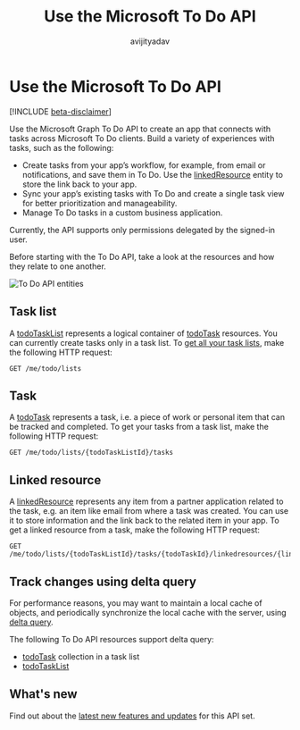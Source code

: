 ﻿---
title: "Use the Microsoft To Do API"
description: "You can use the Microsoft Graph API to create an app that connects with tasks in Microsoft To Do."
author: "avijityadav"
localization_priority: Priority
ms.prod: "outlook"
doc_type: conceptualPageType
---

# Use the Microsoft To Do API

[!INCLUDE [beta-disclaimer](../../includes/beta-disclaimer.md)]

Use the Microsoft Graph To Do API to create an app that connects with tasks across Microsoft To Do clients. Build a variety of experiences with tasks, such as the following:

* Create tasks from your app’s workflow, for example, from email or notifications, and save them in To Do. Use the [linkedResource](linkedresource.md) entity to store the link back to your app.
* Sync your app’s existing tasks with To Do and create a single task view for better prioritization and manageability.
* Manage To Do tasks in a custom business application.

Currently, the API supports only permissions delegated by the signed-in user.

Before starting with the To Do API, take a look at the resources and how they relate to one another.

![To Do API entities](/graph/images/todo-api-entities.png)

## Task list

A [todoTaskList](./todotasklist.md) represents a logical container of [todoTask](./todotask.md) resources. You can currently create tasks only in a task list. To [get all your task lists](../api/todotasklist-get.md), make the following HTTP request:

```http
GET /me/todo/lists
```

## Task

A [todoTask](./todotask.md) represents a task, i.e. a piece of work or personal item that can be tracked and completed. To get your tasks from a task list, make the following HTTP request:

```http
GET /me/todo/lists/{todoTaskListId}/tasks
```

## Linked resource

A [linkedResource](linkedresource.md) represents any item from a partner application related to the task, e.g. an item like email from where a task was created. You can use it to store information and the link back to the related item in your app. To get a linked resource from a task, make the following HTTP request:

```http
GET /me/todo/lists/{todoTaskListId}/tasks/{todoTaskId}/linkedresources/{linkedResourceId}
```

## Track changes using delta query

For performance reasons, you may want to maintain a local cache of objects, and periodically synchronize the local cache with the server, using [delta query](/graph/delta-query-overview). 

The following To Do API resources support delta query:
* [todoTask](./todotask.md) collection in a task list
* [todoTaskList](./todotasklist.md)

## What's new

Find out about the [latest new features and updates](/graph/whats-new-overview) for this API set.
